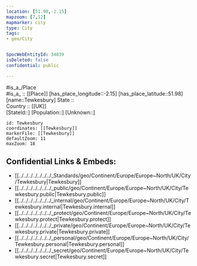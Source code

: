 ```yaml
---
location: [51.98,-2.15] 
mapzoom: [7,12] 
mapmarker: city 
type: City
tags:
- geo/City


SpocWebEntityId: 34839
isDeleted: false
confidential: public

---
```

#is_a_/Place  
#is_a_ :: [[Place]] 
[has_place_longitude::-2.15] 
[has_place_latitude::51.98] 
[name::Tewkesbury] 
State ::  
Country :: [[UK]]  
[StateId::] 
[Population::] 
[Unknown::] 


```leaflet
id: Tewkesbury
coordinates: [[Tewkesbury]] 
markerFile: [[Tewkesbury]] 
defaultZoom: 11 
maxZoom: 18
```


## Confidential Links & Embeds: 
- [[../../../../../../../_Standards/geo/Continent/Europe/Europe~North/UK/City/Tewkesbury|Tewkesbury]] 
- [[../../../../../../../_public/geo/Continent/Europe/Europe~North/UK/City/Tewkesbury.public|Tewkesbury.public]] 
- [[../../../../../../../_internal/geo/Continent/Europe/Europe~North/UK/City/Tewkesbury.internal|Tewkesbury.internal]] 
- [[../../../../../../../_protect/geo/Continent/Europe/Europe~North/UK/City/Tewkesbury.protect|Tewkesbury.protect]] 
- [[../../../../../../../_private/geo/Continent/Europe/Europe~North/UK/City/Tewkesbury.private|Tewkesbury.private]] 
- [[../../../../../../../_personal/geo/Continent/Europe/Europe~North/UK/City/Tewkesbury.personal|Tewkesbury.personal]] 
- [[../../../../../../../_secret/geo/Continent/Europe/Europe~North/UK/City/Tewkesbury.secret|Tewkesbury.secret]] 
